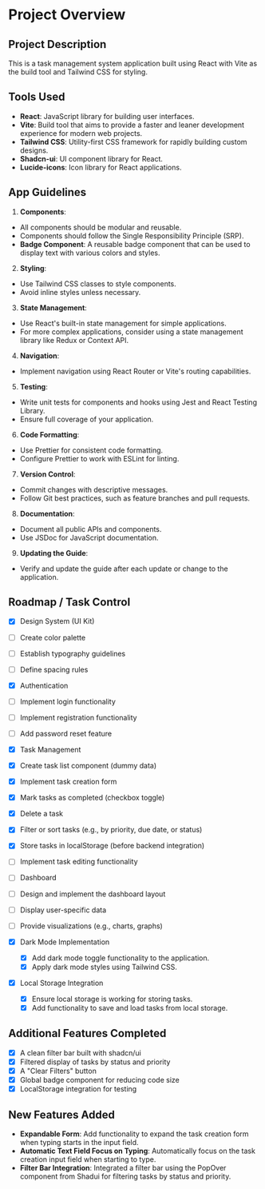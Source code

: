 # Project Overview

## Project Description
This is a task management system application built using React with Vite as the build tool and Tailwind CSS for styling.

## Tools Used
- **React**: JavaScript library for building user interfaces.
- **Vite**: Build tool that aims to provide a faster and leaner development experience for modern web projects.
- **Tailwind CSS**: Utility-first CSS framework for rapidly building custom designs.
- **Shadcn-ui**: UI component library for React.
- **Lucide-icons**: Icon library for React applications.

## App Guidelines

1. **Components**:
  - All components should be modular and reusable.
  - Components should follow the Single Responsibility Principle (SRP).
  - **Badge Component**: A reusable badge component that can be used to display text with various colors and styles.

2. **Styling**:
  - Use Tailwind CSS classes to style components.
  - Avoid inline styles unless necessary.

3. **State Management**:
  - Use React's built-in state management for simple applications.
  - For more complex applications, consider using a state management library like Redux or Context API.

4. **Navigation**:
  - Implement navigation using React Router or Vite's routing capabilities.

5. **Testing**:
  - Write unit tests for components and hooks using Jest and React Testing Library.
  - Ensure full coverage of your application.

6. **Code Formatting**:
  - Use Prettier for consistent code formatting.
  - Configure Prettier to work with ESLint for linting.

7. **Version Control**:
  - Commit changes with descriptive messages.
  - Follow Git best practices, such as feature branches and pull requests.

8. **Documentation**:
  - Document all public APIs and components.
  - Use JSDoc for JavaScript documentation.

9. **Updating the Guide**:
  - Verify and update the guide after each update or change to the application.

## Roadmap / Task Control

- [x] Design System (UI Kit)
 - [ ] Create color palette
 - [ ] Establish typography guidelines
 - [ ] Define spacing rules

- [x] Authentication
 - [ ] Implement login functionality
 - [ ] Implement registration functionality
 - [ ] Add password reset feature

- [x] Task Management
 - [x] Create task list component (dummy data)
 - [x] Implement task creation form
 - [x] Mark tasks as completed (checkbox toggle)
 - [x] Delete a task
 - [x] Filter or sort tasks (e.g., by priority, due date, or status)
 - [X] Store tasks in localStorage (before backend integration)
 - [ ] Implement task editing functionality

- [ ] Dashboard
 - [ ] Design and implement the dashboard layout
 - [ ] Display user-specific data
 - [ ] Provide visualizations (e.g., charts, graphs)

- [x] Dark Mode Implementation
  - [X] Add dark mode toggle functionality to the application.
  - [X] Apply dark mode styles using Tailwind CSS.

- [x] Local Storage Integration
  - [x] Ensure local storage is working for storing tasks.
  - [x] Add functionality to save and load tasks from local storage.

## Additional Features Completed
- [x] A clean filter bar built with shadcn/ui
- [x] Filtered display of tasks by status and priority
- [x] A "Clear Filters" button
- [x] Global badge component for reducing code size
- [x] LocalStorage integration for testing

## New Features Added
- **Expandable Form**: Add functionality to expand the task creation form when typing starts in the input field.
- **Automatic Text Field Focus on Typing**: Automatically focus on the task creation input field when starting to type.
- **Filter Bar Integration**: Integrated a filter bar using the PopOver component from Shadui for filtering tasks by status and priority.
